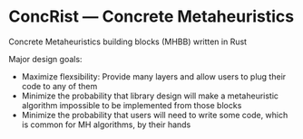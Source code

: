 # ConcRist — Concrete Metaheuristics

Concrete Metaheuristics building blocks (MHBB) written in Rust

Major design goals:
- Maximize flexsibility: Provide many layers and allow users to plug their code to any of them
- Minimize the probability that library design will make a metaheuristic algorithm impossible to be implemented from those blocks
- Minimize the probability that users will need to write some code, which is common for MH algorithms, by their hands

